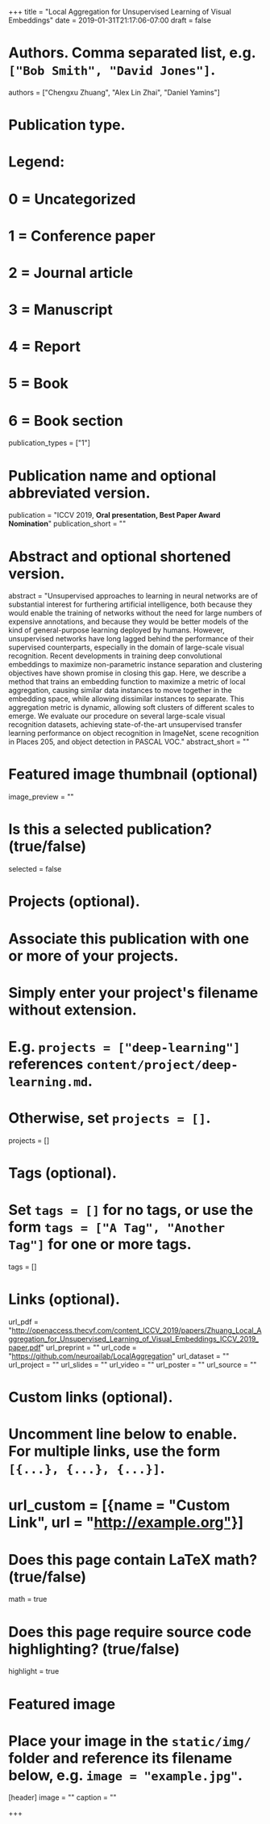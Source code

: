 +++
title = "Local Aggregation for Unsupervised Learning of Visual Embeddings"
date = 2019-01-31T21:17:06-07:00
draft = false

# Authors. Comma separated list, e.g. `["Bob Smith", "David Jones"]`.
authors = ["Chengxu Zhuang", "Alex Lin Zhai", "Daniel Yamins"]

# Publication type.
# Legend:
# 0 = Uncategorized
# 1 = Conference paper
# 2 = Journal article
# 3 = Manuscript
# 4 = Report
# 5 = Book
# 6 = Book section
publication_types = ["1"]

# Publication name and optional abbreviated version.
publication = "ICCV 2019, **Oral presentation, Best Paper Award Nomination**"
publication_short = ""

# Abstract and optional shortened version.
abstract = "Unsupervised approaches to learning in neural networks are of substantial interest for furthering artificial intelligence, both because they would enable the training of networks without the need for large numbers of expensive annotations, and because they would be better models of the kind of general-purpose learning deployed by humans. However, unsupervised networks have long lagged behind the performance of their supervised counterparts, especially in the domain of large-scale visual recognition. Recent developments in training deep convolutional embeddings to maximize non-parametric instance separation and clustering objectives have shown promise in closing this gap. Here, we describe a method that trains an embedding function to maximize a metric of local aggregation, causing similar data instances to move together in the embedding space, while allowing dissimilar instances to separate. This aggregation metric is dynamic, allowing soft clusters of different scales to emerge. We evaluate our procedure on several large-scale visual recognition datasets, achieving state-of-the-art unsupervised transfer learning performance on object recognition in ImageNet, scene recognition in Places 205, and object detection in PASCAL VOC."
abstract_short = ""

# Featured image thumbnail (optional)
image_preview = ""

# Is this a selected publication? (true/false)
selected = false

# Projects (optional).
#   Associate this publication with one or more of your projects.
#   Simply enter your project's filename without extension.
#   E.g. `projects = ["deep-learning"]` references `content/project/deep-learning.md`.
#   Otherwise, set `projects = []`.
projects = []

# Tags (optional).
#   Set `tags = []` for no tags, or use the form `tags = ["A Tag", "Another Tag"]` for one or more tags.
tags = []

# Links (optional).
url_pdf = "http://openaccess.thecvf.com/content_ICCV_2019/papers/Zhuang_Local_Aggregation_for_Unsupervised_Learning_of_Visual_Embeddings_ICCV_2019_paper.pdf"
url_preprint = ""
url_code = "https://github.com/neuroailab/LocalAggregation"
url_dataset = ""
url_project = ""
url_slides = ""
url_video = ""
url_poster = ""
url_source = ""

# Custom links (optional).
#   Uncomment line below to enable. For multiple links, use the form `[{...}, {...}, {...}]`.
# url_custom = [{name = "Custom Link", url = "http://example.org"}]

# Does this page contain LaTeX math? (true/false)
math = true 

# Does this page require source code highlighting? (true/false)
highlight = true

# Featured image
# Place your image in the `static/img/` folder and reference its filename below, e.g. `image = "example.jpg"`.
[header]
image = ""
caption = ""

+++
